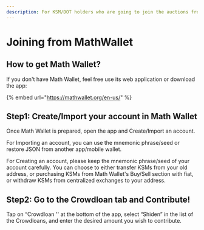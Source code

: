 ```yaml
---
description: For KSM/DOT holders who are going to join the auctions from Math Wallet.
---
```


# Joining from MathWallet

## How to get Math Wallet?

If you don't have Math Wallet, feel free use its web application or download the app:

{% embed url="https://mathwallet.org/en-us/" %}

## **Step1: Create/Import your account in Math Wallet**

Once Math Wallet is prepared, open the app and Create/Import an account. 

For Importing an account, you can use the mnemonic phrase/seed or restore JSON from another app/mobile wallet.

For Creating an account, please keep the mnemonic phrase/seed of your account carefully. You can choose to either transfer KSMs from your old address, or purchasing KSMs from Math Wallet's Buy/Sell section with fiat, or withdraw KSMs from centralized exchanges to your address.

## **Step2: Go to the Crowdloan tab and Contribute!**

Tap on “Crowdloan '' at the bottom of the app, select “Shiden” in the list of the Crowdloans, and enter the desired amount you wish to contribute. 

